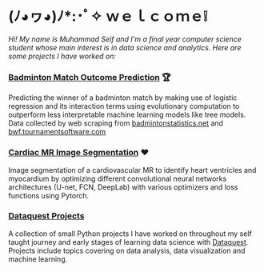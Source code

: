 # (ﾉ◕ヮ◕)ﾉ*:･ﾟ✧ ｗｅｌｃｏｍｅ❕ 

*Hi! My name is Muhammad Seif and I'm a final year computer science student whose main interest is in data science and analytics. Here are some projects I have worked on:*

### [Badminton Match Outcome Prediction](FP.ipynb) 🏆
Predicting the winner of a badminton match by making use of logistic regression and its interaction terms using evolutionary computation to outperform less interpretable machine learning models like tree models. Data collected by web scraping from [badmintonstatistics.net](https://badmintonstatistics.net/) and [bwf.tournamentsoftware.com](https://bwf.tournamentsoftware.com/)

### [Cardiac MR Image Segmentation](NC_Project.ipynb) ❤️
Image segmentation of a cardiovascular MR to identify heart ventricles and myocardium by optimizing different convolutional neural networks architectures (U-net, FCN, DeepLab) with various optimizers and loss functions using Pytorch.

### [Dataquest Projects](https://github.com/seifuntara/ds/tree/master/dataquest)
A collection of small Python projects I have worked on throughout my self taught journey and early stages of learning data science with [Dataquest](https://www.dataquest.io/). Projects include topics covering on data analysis, data visualization and machine learning.  



